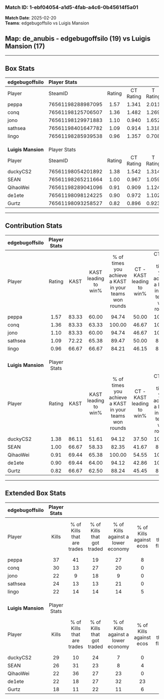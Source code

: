 ### Match ID: 1-ebf04054-a1d5-4fab-a4c6-0b45614f5a01  
**Match Date**: 2025-02-20  
**Teams**: edgebugoffsilo vs Luigis Mansion  

## **Map**: de_anubis - edgebugoffsilo (19) vs Luigis Mansion (17)  
---  

## Box Stats  

| **edgebugoffsilo** | Player Stats      |        |           |          |       |      |       |         |        |      |     |
| :- | :- | :-: | :-: | :-: | :-: | :-: | :-: | :-: | :-: | :-: | :-: |
| Player             | SteamID           | Rating | CT Rating | T Rating | KAST  | ADR  | Kills | Assists | Deaths | K/D  | HS% |
| peppa              | 76561198288987095 |  1.57  |   1.341   |  2.011   | 83.33 | 91.3 |  37   |   12    |   21   | 1.76 | 59  |
| conq               | 76561198125706507 |  1.36  |   1.482   |  1.269   | 83.33 | 83.4 |  30   |    5    |   21   | 1.43 | 63  |
| jono               | 76561198129971883 |  1.10  |   0.940   |  1.652   | 83.33 | 85.1 |  22   |   17    |   28   | 0.79 | 63  |
| sathsea            | 76561198401647782 |  1.09  |   0.914   |  1.318   | 72.22 | 64.6 |  24   |    9    |   21   | 1.14 | 25  |
| Iingo              | 76561198285939538 |  0.96  |   1.357   |  0.708   | 66.67 | 77.8 |  22   |    6    |   26   | 0.85 | 59  |
|                    |                   |        |           |          |       |      |       |         |        |      |     |
|                    |                   |        |           |          |       |      |       |         |        |      |     |
|                    |                   |        |           |          |       |      |       |         |        |      |     |
| **Luigis Mansion** | Player Stats      |        |           |          |       |      |       |         |        |      |     |
| Player             | SteamID           | Rating | CT Rating | T Rating | KAST  | ADR  | Kills | Assists | Deaths | K/D  | HS% |
| duckyCS2           | 76561198054201892 |  1.38  |   1.542   |  1.314   | 86.11 | 92.1 |  29   |   10    |   22   | 1.32 | 44  |
| SEAN               | 76561198265211664 |  1.00  |   0.967   |  1.059   | 66.67 | 69.8 |  26   |    6    |   28   | 0.93 | 23  |
| QihaoWei           | 76561198289041096 |  0.91  |   0.909   |  1.124   | 69.44 | 68.9 |  22   |    7    |   29   | 0.76 | 40  |
| de1ete             | 76561198098124225 |  0.90  |   0.972   |  1.102   | 69.44 | 71.6 |  22   |    8    |   30   | 0.73 | 59  |
| Gurtz              | 76561198093258527 |  0.82  |   0.896   |  0.923   | 66.67 | 64.3 |  18   |    6    |   26   | 0.69 | 61  |
---  

## Contribution Stats  

| **edgebugoffsilo** | Player Stats |       |                      |                                                        |                           |                                                             |                          |                                                            |
| :- | :-: | :-: | :-: | :-: | :-: | :-: | :-: | :-: |
| Player             |    Rating    | KAST  | KAST leading to win% | % of times you achieve a KAST in your teams won rounds | CT - KAST leading to win% | CT - % of times you achieve a KAST in your teams won rounds | T - KAST leading to win% | T - % of times you achieve a KAST in your teams won rounds |
| peppa              |     1.57     | 83.33 |        60.00         |                         94.74                          |           50.00           |                           100.00                            |          68.75           |                           91.67                            |
| conq               |     1.36     | 83.33 |        63.33         |                         100.00                         |           46.67           |                           100.00                            |          80.00           |                           100.00                           |
| jono               |     1.10     | 83.33 |        60.00         |                         94.74                          |           46.67           |                           100.00                            |          73.33           |                           91.67                            |
| sathsea            |     1.09     | 72.22 |        65.38         |                         89.47                          |           50.00           |                            85.71                            |          78.57           |                           91.67                            |
| Iingo              |     0.96     | 66.67 |        66.67         |                         84.21                          |           46.15           |                            85.71                            |          90.91           |                           83.33                            |
|                    |              |       |                      |                                                        |                           |                                                             |                          |                                                            |
|                    |              |       |                      |                                                        |                           |                                                             |                          |                                                            |
|                    |              |       |                      |                                                        |                           |                                                             |                          |                                                            |
| **Luigis Mansion** | Player Stats |       |                      |                                                        |                           |                                                             |                          |                                                            |
| Player             |    Rating    | KAST  | KAST leading to win% | % of times you achieve a KAST in your teams won rounds | CT - KAST leading to win% | CT - % of times you achieve a KAST in your teams won rounds | T - KAST leading to win% | T - % of times you achieve a KAST in your teams won rounds |
| duckyCS2           |     1.38     | 86.11 |        51.61         |                         94.12                          |           37.50           |                           100.00                            |          66.67           |                           90.91                            |
| SEAN               |     1.00     | 66.67 |        58.33         |                         82.35                          |           41.67           |                            83.33                            |          75.00           |                           81.82                            |
| QihaoWei           |     0.91     | 69.44 |        65.38         |                         100.00                         |           54.55           |                           100.00                            |          73.33           |                           100.00                           |
| de1ete             |     0.90     | 69.44 |        64.00         |                         94.12                          |           42.86           |                           100.00                            |          90.91           |                           90.91                            |
| Gurtz              |     0.82     | 66.67 |        62.50         |                         88.24                          |           45.45           |                            83.33                            |          76.92           |                           90.91                            |
---  

## Extended Box Stats  

| **edgebugoffsilo** | Player Stats |                            |                            |                                    |                         |                              |                                 |        |                             |                                     |                          |                               |                            |
| :- | :-: | :-: | :-: | :-: | :-: | :-: | :-: | :-: | :-: | :-: | :-: | :-: | :-: |
| Player             |    Kills     | % of Kills that are trades | % of Kills that got traded | % of Kills against a lower economy | % of Kills against ecos | % of Kills that are flawless | % of Kills that are close duels | Deaths | % of Deaths that get traded | % of Deaths against a lower economy | % of Deaths against ecos | % of Deaths that are flawless | % of Deaths that are close |
| peppa              |      37      |             41             |             19             |                 27                 |            8            |              65              |                5                |   21   |             33              |                 19                  |            5             |              43               |             10             |
| conq               |      30      |             13             |             27             |                 20                 |            0            |              67              |                7                |   21   |             10              |                 10                  |            0             |              67               |             10             |
| jono               |      22      |             9              |             18             |                 9                  |            0            |              59              |                9                |   28   |             46              |                 18                  |            4             |              50               |             21             |
| sathsea            |      24      |             13             |             13             |                 21                 |            0            |              71              |                0                |   21   |             10              |                 14                  |            0             |              90               |             5              |
| Iingo              |      22      |             14             |             14             |                 14                 |            5            |              68              |               14                |   26   |             19              |                 19                  |            4             |              50               |             23             |
|                    |              |                            |                            |                                    |                         |                              |                                 |        |                             |                                     |                          |                               |                            |
|                    |              |                            |                            |                                    |                         |                              |                                 |        |                             |                                     |                          |                               |                            |
|                    |              |                            |                            |                                    |                         |                              |                                 |        |                             |                                     |                          |                               |                            |
| **Luigis Mansion** | Player Stats |                            |                            |                                    |                         |                              |                                 |        |                             |                                     |                          |                               |                            |
| Player             |    Kills     | % of Kills that are trades | % of Kills that got traded | % of Kills against a lower economy | % of Kills against ecos | % of Kills that are flawless | % of Kills that are close duels | Deaths | % of Deaths that get traded | % of Deaths against a lower economy | % of Deaths against ecos | % of Deaths that are flawless | % of Deaths that are close |
| duckyCS2           |      29      |             10             |             24             |                 7                  |            0            |              55              |               14                |   22   |             14              |                 14                  |            5             |              59               |             9              |
| SEAN               |      26      |             31             |             23             |                 8                  |            4            |              62              |               15                |   28   |              4              |                 14                  |            4             |              71               |             4              |
| QihaoWei           |      22      |             36             |             27             |                 23                 |            0            |              59              |               14                |   29   |             17              |                 10                  |            3             |              76               |             7              |
| de1ete             |      22      |             18             |             27             |                 32                 |           23            |              59              |               14                |   30   |             30              |                 10                  |            3             |              63               |             10             |
| Gurtz              |      18      |             11             |             22             |                 11                 |            6            |              56              |               17                |   26   |             27              |                 12                  |            4             |              62               |             4              |
